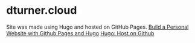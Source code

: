 # dturner.cloud

Site was made using Hugo and hosted on GitHub Pages.
[Build a Personal Website with Github Pages and Hugo](https://levelup.gitconnected.com/build-a-personal-website-with-github-pages-and-hugo-6c68592204c7)
[Hugo: Host on Github](https://gohugo.io/hosting-and-deployment/hosting-on-github/)
